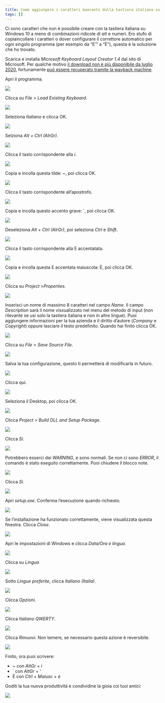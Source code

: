 ```yaml
---
title: Come aggiungere i caratteri mancanti dalla tastiera italiana su Windows 10 (~\`È)
tags: []
---
```


Ci sono caratteri che non è possibile creare con la tastiera italiana su Windows 10 a meno di combinazioni ridicole di *alt* e numeri. Ero stufo di copiaincollare i caratteri o dover configurare il correttore automatico per ogni singolo programma (per esempio da “E’” a “È”), questa è la soluzione che ho trovato.

Scarica e installa *Microsoft Keyboard Layout Creator 1.4* dal sito di Microsoft. Per qualche motivo [il download non è più disponibile da luglio 2020,](https://www.microsoft.com/en-us/download/details.aspx?id=22339) fortunamente [può essere recuperato tramite la wayback machine](https://web.archive.org/web/20200730105626/https://www.microsoft.com/en-us/download/details.aspx?id=22339).

Apri il programma.

![](/assets/2020/medium_images/1wmwgHv0Q7_Du_0arr4znmQ.png)

Clicca su *File* > *Load Existing Keyboard*.

![](/assets/2020/medium_images/1bCroG14mQdVzwMLvRHr2TQ.png)

Seleziona *Italiano* e clicca OK.

![](/assets/2020/medium_images/17A7O_vbj8yTqpsTSFlp3Aw.png)

Selziona *Alt + Ctrl (AlrGr).*

![](/assets/2020/medium_images/1wOEnLZU2q-KjsKVm-Kn8gQ.png)

Clicca il tasto corrispondente alla *ì*.

![](/assets/2020/medium_images/1cfmO4JE5QFOnl9trE61G7w.png)

Copia e incolla questa tilde: ~, poi clicca OK.

![](/assets/2020/medium_images/1YcFcrE_wcPHPv_J7v7eF7Q.png)

Clicca il tasto corrispondente all’apostrofo.

![](/assets/2020/medium_images/1EKJQuo0SF6xLDyiIHlUCoA.png)

Copia e incolla questo accento grave: \`, poi clicca OK.

![](/assets/2020/medium_images/1FT7KHEsPsq0caeoF8uSn1g.png)

Deseleziona *Alt + Ctrl (AlrGr)*, poi seleziona *Ctrl* e *Shift*.

![](/assets/2020/medium_images/1nlxO8SZlSgQqMFaUYZsn0g.png)

Clicca il tasto corrispondente alla E accentatata.

![](/assets/2020/medium_images/1RKgpEIAJ-WTnz9bln2woYg.png)

Copia e incolla questa E accentata maiuscola: È, poi clicca OK.

![](/assets/2020/medium_images/1tE-WHDBt9neTY-r_X8SU7Q.png)

Clicca su *Project* >*Properties*.

![](/assets/2020/medium_images/183-H9iYVVkLbpZAMyxRVcQ.png)

Inserisci un nome di massimo 8 caratteri nel campo *Name*. Il campo *Description* sarà il nome vissualizzato nel menu del metodo di input (non rilevante se usi solo la tastiera italiana e non in altre lingue). Puoi aggiungere informazioni per la tua azienda e il diritto d’autore (*Company* e *Copyright*) oppure lasciare il testo predefinito. Quando hai finito clicca OK.

![](/assets/2020/medium_images/14LANyWjUXai5_qoXFCPPZQ.png)

Clicca su *File* > *Save Source File*.

![](/assets/2020/medium_images/1oa4GsCweU19KvFSZHS3aDQ.png)

Salva la tua configurazione, questo ti permetterà di modificarla in futuro.

![](/assets/2020/medium_images/1k3EyhrHZgZvDCPB7oDOx2g.png)

Clicca qui.

![](/assets/2020/medium_images/1f3FQuOyc-RFs-vZKi8Lsog.png)

Seleziona il Desktop, poi clicca OK.

![](/assets/2020/medium_images/1j3I5Whjddm87nKohS2EjQQ.png)

Clicca *Project* > *Build DLL and Setup Package*.

![](/assets/2020/medium_images/1WjPcGyj9i-5qy8lgnuEQiA.png)

Clicca *Sì*.

![](/assets/2020/medium_images/1uOJzZUTpqTag469HMtPg6Q.png)

Potrebbero esserci dei *WARNING*, e sono normali. Se non ci sono *ERROR*, il comando è stato eseguito correttamente. Puoi chiudere il blocco note.

![](/assets/2020/medium_images/1iGlVhBhZ-CsAjwDrY4b0Uw.png)

Clicca *Sì*.

![](/assets/2020/medium_images/19N5evITJNzUSqZPv5WhLiw.png)

Apri *setup.exe*. Conferma l’esecuzione quando richiesto.

![](/assets/2020/medium_images/1pS-qJB3qZgQoL_euCdyY9Q.png)

Se l’installazione ha funzionato correttamente, viene visualizzata questa finestra. Clicca *Close*.

![](/assets/2020/medium_images/15HM6x6_2jk5veXB-YFNElg.png)

Apri le impostazioni di Windows e clicca *Data/Ora e lingua*.

![](/assets/2020/medium_images/1pF8IhY7380mY4tmsx5sY5A.png)

Clicca su *Lingua*

![](/assets/2020/medium_images/1z7uqo2bFUX358QhfCfhWRg.png)

Sotto *Lingue preferite*, clicca *Italiano (Italia)*.

![](/assets/2020/medium_images/1VSnbKx0PWj_m-LCDHQc-rg.png)

Clicca *Opzioni*.

![](/assets/2020/medium_images/1lRetGKF4WyvKi0_wUcXX0w.png)

Clicca *Italiano QWERTY*.

![](/assets/2020/medium_images/1M7a55nDzTBnuiZk2gGjXuw.png)

Clicca *Rimuovi*. Non temere, se necessario questa azione è reversibile.

![](/assets/2020/medium_images/1Ckb_Xz5OdzDmEAItcaeipw.png)

Finito, ora puoi scrivere:


* ~ con *AltGr* + *ì*
* \` con *AltGr* + *‘*
* È con *Ctrl* + *Maiusc* + *è*

Goditi la tua nuova produttività e condividine la gioia coi tuoi amici:

![](/assets/2020/medium_images/1_JNbU9rAFkx9zMO9C4bhSg.png)

